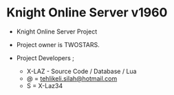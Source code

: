 Knight Online Server v1960
========

* Knight Online Server Project
* Project owner is TWOSTARS.

* Project Developers ;

  - X-LAZ  - Source Code / Database / Lua
  -  @ = tehlikeli.silah@hotmail.com
  -  S = X-Laz34
